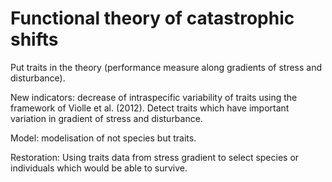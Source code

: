 
# Functional theory of catastrophic shifts

Put traits in the theory (performance measure along gradients of stress and disturbance).

New indicators: decrease of intraspecific variability of traits using the
framework of Violle et al. (2012). Detect traits which have important variation
in gradient of stress and disturbance.

Model: modelisation of not species but traits.

Restoration: Using traits data from stress gradient to select species or
individuals which would be able to survive.

